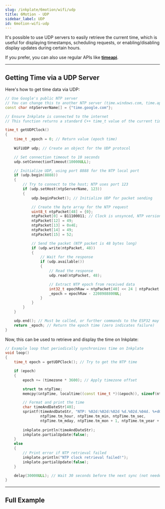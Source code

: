 ```yaml
---
slug: /inkplate/6motion/wifi/udp
title: 6Motion - UDP
sidebar_label: UDP
id: 6motion-wifi-udp
---
```


It's possible to use UDP servers to easily retrieve the current time, which is useful for displaying timestamps, scheduling requests, or enabling/disabling display updates during certain hours.

<InfoBox>If you prefer, you can also use regular APIs like [**timeapi**](https://timeapi.io/).</InfoBox>

---

## Getting Time via a UDP Server

Here's how to get time data via UDP:

```cpp
// Use Google's public NTP server
// You can change this to another NTP server (time.windows.com, time.apple.com, etc.)
const char ntpServerName[] = {"time.google.com"};

// Ensure Inkplate is connected to the internet
// This function returns a standard C++ time_t value of the current time

time_t getUDPClock()
{
    time_t _epoch = 0; // Return value (epoch time)
    
    WiFiUDP udp; // Create an object for the UDP protocol

    // Set connection timeout to 10 seconds
    udp.setConnectionTimeout(10000ULL);

    // Initialize UDP, using port 8888 for the NTP local port
    if (udp.begin(8888))
    {
        // Try to connect to the host; NTP uses port 123
        if (udp.setHost(ntpServerName, 123))
        {
            udp.beginPacket(); // Initialize UDP for packet sending

            // Create the byte array for the NTP request
            uint8_t ntpPacket[48] = {0};
            ntpPacket[0] = B11100011; // Clock is unsynced, NTP version 4, Symmetric passive
            ntpPacket[12] = 49;
            ntpPacket[13] = 0x4E;
            ntpPacket[14] = 49;
            ntpPacket[15] = 52;

            // Send the packet (NTP packet is 48 bytes long)
            if (udp.write(ntpPacket, 48))
            {
                // Wait for the response
                if (udp.available())
                {
                    // Read the response
                    udp.read(ntpPacket, 48);

                    // Extract NTP epoch from received data
                    int32_t epochRaw = ntpPacket[40] << 24 | ntpPacket[41] << 16 | ntpPacket[42] << 8 | ntpPacket[43];
                    _epoch = epochRaw - 2208988800UL;
                }
            }
        }
    }

    udp.end(); // Must be called, or further commands to the ESP32 may fail
    return _epoch; // Return the epoch time (zero indicates failure)
}
```

Now, this can be used to retrieve and display the time on Inkplate:

```cpp
// Example loop that periodically synchronizes time on Inkplate
void loop()
{
    time_t epoch = getUDPClock(); // Try to get the NTP time

    if (epoch)
    {
        epoch += (timezone * 3600); // Apply timezone offset

        struct tm ntpTime;
        memcpy(&ntpTime, localtime((const time_t *)(&epoch)), sizeof(ntpTime));

        // Format and print the time
        char timeAndDateStr[40];
        sprintf(timeAndDateStr, "NTP: %02d:%02d:%02d %d.%02d.%04d. %+dGMT",
                ntpTime.tm_hour, ntpTime.tm_min, ntpTime.tm_sec,
                ntpTime.tm_mday, ntpTime.tm_mon + 1, ntpTime.tm_year + 1900, timezone);
        
        inkplate.println(timeAndDateStr);
        inkplate.partialUpdate(false);
    }
    else
    {
        // Print error if NTP retrieval failed
        inkplate.println("NTP clock retrieval failed!");
        inkplate.partialUpdate(false);
    }

    delay(30000ULL); // Wait 30 seconds before the next sync (not needed frequently)
}
```

---

## Full Example

<QuickLink 
  title="Inkplate_6_Motion_WiFi_UDP.ino" 
  description="Complete example on how to connect to WiFi and retrieve time data via a UDP server."
  url="https://github.com/SolderedElectronics/Inkplate_Motion_Arduino_Library/blob/main/examples/Inkplate6Motion/Advanced/Web_WiFi/Inkplate_6_Motion_WiFi_UDP/Inkplate_6_Motion_WiFi_UDP.ino" 
/>